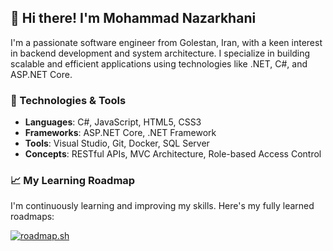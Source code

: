 ## 👋 Hi there! I'm Mohammad Nazarkhani

I'm a passionate software engineer from Golestan, Iran, with a keen interest in backend development and system architecture. I specialize in building scalable and efficient applications using technologies like .NET, C#, and ASP.NET Core.

### 🔧 Technologies & Tools

- **Languages**: C#, JavaScript, HTML5, CSS3
- **Frameworks**: ASP.NET Core, .NET Framework
- **Tools**: Visual Studio, Git, Docker, SQL Server
- **Concepts**: RESTful APIs, MVC Architecture, Role-based Access Control

### 📈 My Learning Roadmap

I'm continuously learning and improving my skills. Here's my fully learned roadmaps:

[![roadmap.sh](https://roadmap.sh/card/tall/6472177dc4ec366ad5aeffba?variant=dark&roadmaps=%2Cdatastructures-and-algorithms)](https://roadmap.sh)
